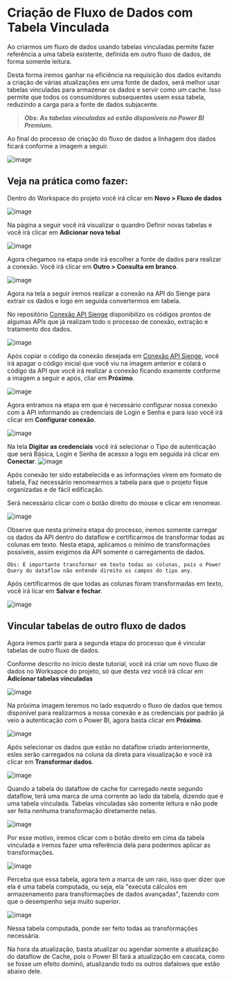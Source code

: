 # Criação de Fluxo de Dados com Tabela Vinculada

Ao criarmos um fluxo de dados usando tabelas vinculadas permite fazer referência a uma tabela existente, definida em outro fluxo de dados, de forma somente leitura.

Desta forma iremos ganhar na eficiência na requisição dos dados evitando a criação de várias atualizações em uma fonte de dados, será melhor usar tabelas vinculadas para armazenar os dados e servir como um cache. Isso permite que todos os consumidores subsequentes usem essa tabela, reduzindo a carga para a fonte de dados subjacente.

> ***Obs: As tabelas vinculadas só estão disponíveis no Power BI Premium.***

Ao final do processo de criação do fluxo de dados a linhagem dos dados ficará conforme a imagem a seguir.

![image](https://user-images.githubusercontent.com/82005568/215267234-2ca99951-2909-4821-9094-6bce1a7009bc.png)

## Veja na prática como fazer:

Dentro do Workspace do projeto você irá clicar em **Novo > Fluxo de dados**

![image](https://user-images.githubusercontent.com/82005568/215260742-b35d4460-94f3-4500-a9ac-841823b3fef6.png)

Na página a seguir você irá visualizar o quandro Definir novas tabelas e você irá clicar em **Adicionar nova tebal**

![image](https://user-images.githubusercontent.com/82005568/215260988-3e4d97ac-124e-47bd-9dc1-ecf27e7ea6ab.png)

Agora chegamos na etapa onde irá escolher a fonte de dados para realizar a conexão. Você irá clicar em **Outro > Consulta em branco**.

![image](https://user-images.githubusercontent.com/82005568/215261444-c6b2a043-5243-4126-9528-220488b1fbd2.png)

Agora na tela a seguir iremos realizar a conexão na API do Sienge para extrair os dados e logo em seguida convertermos em tabela.

No repositório [Conexão API Sienge](https://github.com/gleydsonms2/conexoes-power-bi/blob/main/api_sienge.md) disponibilizo os códigos prontos de algumas APIs que já realizam todo o processo de conexão, extração e tratamento dos dados.

![image](https://user-images.githubusercontent.com/82005568/215262868-8ffe1b68-0338-4f6f-9d44-94e98f360146.png)

Após copiar o código da conexão desejada em [Conexão API Sienge](https://github.com/gleydsonms2/conexoes-power-bi/blob/main/api_sienge.md), você irá apagar o código inicial que você viu na imagem anterior e colará o código da API que você irá realizar a conexão ficando examente conforme a imagem a seguir e após, cliar em **Próximo**.

![image](https://user-images.githubusercontent.com/82005568/215263018-33909903-37f7-4ae0-9bef-830e4f87f790.png)

Agora entramos na etapa em que é necessário configurar nossa conexão com a API informando as credenciais de Login e Senha e para isso você irá clicar em **Configurar conexão**.

![image](https://user-images.githubusercontent.com/82005568/215263798-53c59f44-9bd3-4428-b237-e625309dfed4.png)

Na tela **Digitar as credenciais** você irá selecionar o Tipo de autenticação que será Básica, Login e Senha de acesso a logo em seguida irá clicar em **Conectar**.
![image](https://user-images.githubusercontent.com/82005568/215263920-73b7eedf-22ec-4893-8197-dc568d578a0f.png)

Após conexão ter sido estabelecida e as informações virem em formato de tabela, Faz necessário renomearmos a tabela para que o projeto fique organizadas e de fácil edificação.

Será necessário clicar com o botão direito do mouse e clicar em renomear.

![image](https://user-images.githubusercontent.com/82005568/215264697-09de6137-4cb7-48c3-9769-1c1ca560c1da.png)

Observe que nesta primeira etapa do processo, iremos somente carregar os dados da API dentro do dataflow e certificarmos de transformar todas as colunas em texto. Nesta etapa, aplicamos o mínimo de transformações possíveis, assim exigimos da API somente o carregamento de dados.
```
Obs: É importante transformar em texto todas as colunas, pois o Power Query do dataflow não entende direito os campos do tipo any.
```
Após certificarmos de que todas as colunas foram transformadas em texto, você irá licar em **Salvar e fechar**.

![image](https://user-images.githubusercontent.com/82005568/215265051-c3960ae2-df9c-4cf6-b9a1-aa3b7b9681e5.png)

## Vincular tabelas de outro fluxo de dados

Agora iremos partir para a segunda etapa do processo que é vincular tabelas de outro fluxo de dados.

Conforme descrito no início deste tutorial, você irá criar um novo fluxo de dados no Worksapce do projeto, só que desta vez você irá clicar em **Adicionar tabelas vinculadas**

![image](https://user-images.githubusercontent.com/82005568/215265562-9ae7132b-21cf-4ecc-a733-fc72dc6df235.png)

Na próxima imagem teremos no lado esquerdo o fluxo de dados que temos disponível para realizarmos a nossa conexão e as credenciais por padrão já veio a autenticação com o Power BI, agora basta clicar em **Próximo**.

![image](https://user-images.githubusercontent.com/82005568/215265926-5d3cf65e-564c-4199-a6e7-13bf0b357100.png)

Após selecionar os dados que estão no dataflow criado anteriormente, esles serão carregados na coluna da direta para visualização e você irá clicar em **Transformar dados**.

![image](https://user-images.githubusercontent.com/82005568/215266095-e7705a0a-4b6b-4aff-95cf-b8d9ce2fdf80.png)

Quando a tabela do dataflow de cache for carregado neste segundo dataflow, terá uma marca de uma corrente ao lado da tabela, dizendo que é uma tabela vinculada. Tabelas vinculadas são somente leitura e não pode ser feita nenhuma transformação diretamente nelas.

![image](https://user-images.githubusercontent.com/82005568/215266825-5c40da4e-a7b8-4a4a-b168-e92a770a6cc6.png)

Por esse motivo, iremos clicar com o botão direito em cima da tabela vinculada e iremos fazer uma referência dela para podermos aplicar as transformações.

![image](https://user-images.githubusercontent.com/82005568/215266856-be766f8e-4f11-4606-96cb-3327b1ab0c57.png)

Perceba que essa tabela, agora tem a marca de um raio, isso quer dizer que ela é uma tabela computada, ou seja, ela "executa cálculos em armazenamento para transformações de dados avançadas", fazendo com que o desempenho seja muito superior.

![image](https://user-images.githubusercontent.com/82005568/215267046-cc94323a-40bd-4948-aa37-0503428ce1d0.png)

Nessa tabela computada, ponde ser feito todas as transformações necessária.

Na hora da atualização, basta atualizar ou agendar somente a atualização do dataflow de Cache, pois o Power BI fará a atualização em cascata, como se fosse um efeito dominó, atualizando todo os outros dafalows que estão abaixo dele.

